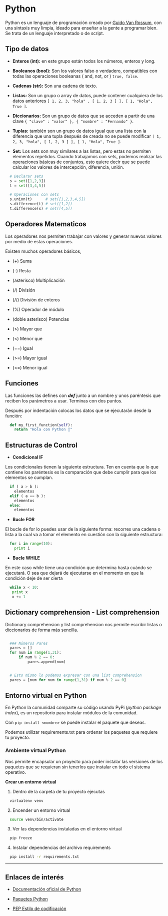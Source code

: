 # Python

Python es un lenguaje de programación creado por [Guido Van Rossum](http://en.wikipedia.org/wiki/Guido_van_Rossum), con una sintaxis muy limpia, ideado para enseñar a la gente a programar bien. Se trata de un lenguaje interpretado o de script.


## Tipo de datos
+ **Enteros (int):** en este grupo están todos los números, enteros y long.

+ **Booleanos (bool):** Son los valores falso o verdadero, compatibles con todas las operaciones booleanas ( and, not, or ) ``true, false``.

+ **Cadenas (str):** Son una cadena de texto.

+ **Listas:** Son un grupo o array de datos, puede contener cualquiera de los datos anteriores ``[ 1, 2, 3, "hola" , [ 1, 2, 3 ] ], [ 1, "Hola", True ]``.

+ **Diccionarios:** Son un grupo de datos que se acceden a partir de una clave ``{ "clave" : "valor" }, { "nombre" : "Fernando" }``.

+ **Tuplas:** también son un grupo de datos igual que una lista con la diferencia que una tupla después de creada no se puede modificar ``[ 1, 2, 3, "hola", [ 1, 2, 3 ] ], [ 1, "Hola", True ]``.

+ **Set:** Los sets son muy similares a las listas, pero estas no permiten elementos repetidos. Cuando trabajamos con sets, podemos realizar las operaciones básicas de conjuntos, esto quiere decir que se puede calcular los valores de intercepción, diferencia, unión.

```py
  # Declarar sets
  s = set([1,2,3])
  t = set([3,4,5])

  # Operaciones con sets
  s.union(t)      # set([1,2,3,4,5])
  s.difference(t) # set([1,2])
  t.difference(s) # set([4,5])

```

## Operadores Matematicos
Los operadores nos permiten trabajar con valores y generar nuevos valores por medio de estas operaciones.

Existen muchos operadores básicos,

+ (+) Suma

+ (-) Resta

+ (asterisco) Multiplicación

+ (/) División

+ (//) División de enteros

+ (%) Operador de módulo

+ (doble asterisco) Potencias

+ (>) Mayor que

+ (<) Menor que

+ (==) Igual

+ (>=) Mayor igual

+ (<=) Menor igual


## Funciones
Las funciones las defines con _**def**_ junto a un nombre y unos paréntesis que reciben los parámetros a usar. Terminas con dos puntos.

Después por indentación colocas los datos que se ejecutarán desde la función:

```py
  def my_first_function(self):
    return "Hola con Python 👋"
```

## Estructuras de Control

+ **Condicional IF**

Los condicionales tienen la siguiente estructura. Ten en cuenta que lo que contiene los paréntesis es la comparación que debe cumplir para que los elementos se cumplan.

```py
  if ( a > b ):
    elementos 
  elif ( a == b ): 
    elementos 
  else:
    elementos
```

+ **Bucle FOR**

El bucle de for lo puedes usar de la siguiente forma: recorres una cadena o lista a la cual va a tomar el elemento en cuestión con la siguiente estructura:

```py
  for i in range(10):
    print i
```

+ **Bucle WHILE**

En este caso while tiene una condición que determina hasta cuándo se ejecutará. O sea que dejará de ejecutarse en el momento en que la condición deje de ser cierta

```py
  while x < 10: 
   print x 
   x += 1
```

## Dictionary comprehension - List comprehension
Dictionary comprehension y list comprehension nos permite escribir listas o diccionarios de forma más sencilla.

```py

  ### Números Pares
  pares = []
  for num in range(1,31):
      if num % 2 == 0:
          pares.append(num)


  # Esto mismo lo podemos expresar con una list comprehension
  pares = [num for num in range(1,31) if num % 2 == 0]

```

## Entorno virtual en Python

En Python la comunidad comparte su código usando PyPi (_python package index_), es un repositorio para instalar módulos de la comunidad.

Con ``pip install <nombre>`` se puede instalar el paquete que deseas.

Podemos utilizar requirements.txt para ordenar los paquetes que requiere tu proyecto.

### Ambiente virtual Python

Nos permite encapsular un proyecto para poder instalar las versiones de los paquetes que se requieran sin tenerlos que instalar en todo el sistema operativo.

**Crear un entorno virtual**

1. Dentro de la carpeta de tu proyecto ejecutas

```sh
  virtualenv venv
```

2. Encender un entorno virtual

```sh
  source venv/bin/activate
```

3. Ver las dependencias instaladas en el entorno virtual

```sh
  pip freeze
```

4. Instalar dependencias del archivo requirements
```sh
  pip install -r requirements.txt
```

---

## Enlaces de interés

+ [Documentación oficial de Python](https://docs.python.org/3/whatsnew/3.6.html)

+ [Paquetes Python](https://pypi.org/)

+ [PEP Estilo de codificación](https://www.python.org/dev/peps/pep-0008/)